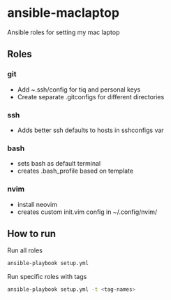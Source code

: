 # ansible-maclaptop

Ansible roles for setting my mac laptop

## Roles

### git

 * Add ~.ssh/config for tiq and personal keys
 * Create separate .gitconfigs for different directories

### ssh

 * Adds better ssh defaults to hosts in sshconfigs var 

### bash

 * sets bash as default terminal
 * creates .bash_profile based on template

### nvim

 * install neovim
 * creates custom init.vim config in ~/.config/nvim/

## How to run

Run all roles
```bash
ansible-playbook setup.yml
```

Run specific roles with tags
```bash
ansible-playbook setup.yml -t <tag-names>
```

